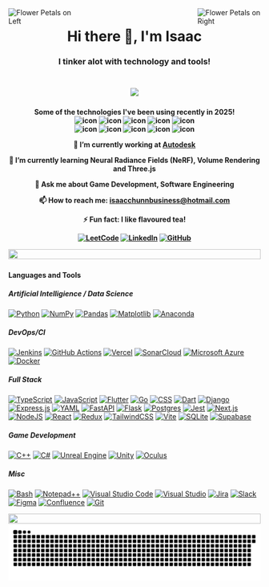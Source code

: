 <div>
<img align="left" src="https://user-images.githubusercontent.com/65187002/144930161-2f783401-8d27-4fdf-a2f7-cc0ba32f1f1f.gif" width="25%" style="display:inline;" alt="Flower Petals on Left">
<!-- Flower Petals on Right -->
<img align="right" src="https://user-images.githubusercontent.com/65187002/144930161-2f783401-8d27-4fdf-a2f7-cc0ba32f1f1f.gif" width="25%" style="display:inline;" alt="Flower Petals on Right">
</div>

<h1 align="center"> Hi there 👋, I'm Isaac
<h3 align="center"> I tinker alot with technology and tools!

 <p align="center" style="padding-top:10px;">

![](https://komarev.com/ghpvc/?username=isaacchunn&color=ff69b4)

 </p>

<h4 align="center"> Some of the technologies I've been using recently in 2025!

<!-- Tech Stack -->
<div align="center">
    <img src="https://techstack-generator.vercel.app/cpp-icon.svg" alt="icon" width="65" height="65" />
    <img src="https://techstack-generator.vercel.app/python-icon.svg" alt="icon" width="65" height="65" />
    <img src="https://techstack-generator.vercel.app/github-icon.svg" alt="icon" width="65" height="65" />
    <img src="https://techstack-generator.vercel.app/docker-icon.svg" alt="icon" width="65" height="65" />
    <img src="https://techstack-generator.vercel.app/nginx-icon.svg" alt="icon" width="65" height="65" />
</div>

<div align="center">
    <img src="https://techstack-generator.vercel.app/mysql-icon.svg" alt="icon" width="65" height="65" />
    <img src="https://techstack-generator.vercel.app/restapi-icon.svg" alt="icon" width="65" height="65" />
    <img src="https://techstack-generator.vercel.app/js-icon.svg" alt="icon" width="65" height="65" />
    <img src="https://techstack-generator.vercel.app/ts-icon.svg" alt="icon" width="65" height="65" />
    <img src="https://techstack-generator.vercel.app/react-icon.svg" alt="icon" width="65" height="65" />
</div>

<!-- Image -->

<!-- Personal Information -->

🔭 I’m currently working at [Autodesk](https://www.autodesk.com/)

🌱 I’m currently learning **Neural Radiance Fields (NeRF), Volume Rendering and Three.js**

💬 Ask me about **Game Development, Software Engineering**

📫 How to reach me: **isaacchunnbusiness@hotmail.com**

⚡ Fun fact: I like flavoured tea!

[![LeetCode](https://img.shields.io/badge/LeetCode-000000?logo=LeetCode&logoColor=#d16c06)](https://leetcode.com/u/isaacchunn/)
[![LinkedIn](https://custom-icon-badges.demolab.com/badge/LinkedIn-0A66C2?logo=linkedin-white&logoColor=fff)](https://www.linkedin.com/in/isaacchunn/)
[![GitHub](https://img.shields.io/badge/GitHub-%23121011.svg?logo=github&logoColor=white)](https://github.com/isaacchunn)

<img src="https://i.imgur.com/dBaSKWF.gif" height="20" width="100%">

<!-- Languages and Tools-->
#### Languages and Tools
##### Artificial Intelligience / Data Science
[![Python](https://img.shields.io/badge/Python-3776AB?logo=python&logoColor=fff)](#)
[![NumPy](https://img.shields.io/badge/NumPy-4DABCF?logo=numpy&logoColor=fff)](#)
[![Pandas](https://img.shields.io/badge/Pandas-150458?logo=pandas&logoColor=fff)](#)
[![Matplotlib](https://custom-icon-badges.demolab.com/badge/Matplotlib-71D291?logo=matplotlib&logoColor=fff)](#)
[![Anaconda](https://img.shields.io/badge/Anaconda-44A833?logo=anaconda&logoColor=fff)](#)
##### DevOps/CI
[![Jenkins](https://img.shields.io/badge/Jenkins-D24939?logo=jenkins&logoColor=white)](#)
[![GitHub Actions](https://img.shields.io/badge/GitHub_Actions-2088FF?logo=github-actions&logoColor=white)](#)
[![Vercel](https://img.shields.io/badge/Vercel-%23000000.svg?logo=vercel&logoColor=white)](#)
[![SonarCloud](https://img.shields.io/badge/SonarCloud-F3702A?logo=sonarcloud&logoColor=fff)](#)
[![Microsoft Azure](https://custom-icon-badges.demolab.com/badge/Microsoft%20Azure-0089D6?logo=msazure&logoColor=white)](#)
[![Docker](https://img.shields.io/badge/Docker-2496ED?logo=docker&logoColor=fff)](#)
##### Full Stack
[![TypeScript](https://img.shields.io/badge/TypeScript-3178C6?logo=typescript&logoColor=fff)](#)
[![JavaScript](https://img.shields.io/badge/JavaScript-F7DF1E?logo=javascript&logoColor=000)](#)
[![Flutter](https://img.shields.io/badge/Flutter-02569B?logo=flutter&logoColor=fff)](#)
[![Go](https://img.shields.io/badge/Go-%2300ADD8.svg?&logo=go&logoColor=white)](#)
[![CSS](https://img.shields.io/badge/CSS-1572B6?logo=css3&logoColor=fff)](#)
[![Dart](https://img.shields.io/badge/Dart-%230175C2.svg?logo=dart&logoColor=white)](#)
[![Django](https://img.shields.io/badge/Django-%23092E20.svg?logo=django&logoColor=white)](#)
[![Express.js](https://img.shields.io/badge/Express.js-%23404d59.svg?logo=express&logoColor=%2361DAFB)](#)
[![YAML](https://img.shields.io/badge/YAML-CB171E?logo=yaml&logoColor=fff)](#)
[![FastAPI](https://img.shields.io/badge/FastAPI-009485.svg?logo=fastapi&logoColor=white)](#)
[![Flask](https://img.shields.io/badge/Flask-000?logo=flask&logoColor=fff)](#)
[![Postgres](https://img.shields.io/badge/Postgres-%23316192.svg?logo=postgresql&logoColor=white)](#)
[![Jest](https://img.shields.io/badge/Jest-C21325?logo=jest&logoColor=fff)](#)
[![Next.js](https://img.shields.io/badge/Next.js-black?logo=next.js&logoColor=white)](#)
[![NodeJS](https://img.shields.io/badge/Node.js-6DA55F?logo=node.js&logoColor=white)](#)
[![React](https://img.shields.io/badge/React-%2320232a.svg?logo=react&logoColor=%2361DAFB)](#)
[![Redux](https://img.shields.io/badge/Redux-764ABC?logo=redux&logoColor=fff)](#)
[![TailwindCSS](https://img.shields.io/badge/Tailwind%20CSS-%2338B2AC.svg?logo=tailwind-css&logoColor=white)](#)
[![Vite](https://img.shields.io/badge/Vite-646CFF?logo=vite&logoColor=fff)](#)
[![SQLite](https://img.shields.io/badge/SQLite-%2307405e.svg?logo=sqlite&logoColor=white)](#)
[![Supabase](https://img.shields.io/badge/Supabase-3FCF8E?logo=supabase&logoColor=fff)](#)
##### Game Development
[![C++](https://img.shields.io/badge/C++-%2300599C.svg?logo=c%2B%2B&logoColor=white)](#)
[![C#](https://custom-icon-badges.demolab.com/badge/C%23-%23239120.svg?logo=cshrp&logoColor=white)](#)
[![Unreal Engine](https://img.shields.io/badge/Unreal%20Engine-%23313131.svg?logo=unrealengine&logoColor=white)](#)
[![Unity](https://img.shields.io/badge/Unity-%23000000.svg?logo=unity&logoColor=white)](#)
[![Oculus](https://img.shields.io/badge/Oculus-%231A1A1A.svg?logo=oculus&logoColor=white)](#)
##### Misc
[![Bash](https://img.shields.io/badge/Bash-4EAA25?logo=gnubash&logoColor=fff)](#)
[![Notepad++](https://img.shields.io/badge/Notepad++-90E59A.svg?&logo=notepad%2b%2b&logoColor=black)](#)
[![Visual Studio Code](https://custom-icon-badges.demolab.com/badge/Visual%20Studio%20Code-0078d7.svg?logo=vsc&logoColor=white)](#)
[![Visual Studio](https://custom-icon-badges.demolab.com/badge/Visual%20Studio-5C2D91.svg?&logo=visual-studio&logoColor=white)](#)
[![Jira](https://img.shields.io/badge/Jira-0052CC?logo=jira&logoColor=fff)](#)
[![Slack](https://img.shields.io/badge/Slack-4A154B?logo=slack&logoColor=fff)](#)
[![Figma](https://img.shields.io/badge/Figma-F24E1E?logo=figma&logoColor=white)](#)
[![Confluence](https://img.shields.io/badge/Confluence-172B4D?logo=confluence&logoColor=fff)](#)
[![Git](https://img.shields.io/badge/Git-F05032?logo=git&logoColor=fff)](#)

<img src="https://i.imgur.com/dBaSKWF.gif" height="20" width="100%">

<picture>
  <source media="(prefers-color-scheme: dark)" srcset="https://raw.githubusercontent.com/isaacchunn/isaacchunn/output/github-snake-dark.svg" />
  <source media="(prefers-color-scheme: light)" srcset="https://raw.githubusercontent.com/isaacchunn/isaacchunn/output/github-snake.svg" />
  <img alt="github-snake" src="https://raw.githubusercontent.com/isaacchunn/isaacchunn/output/github-snake.svg" />
</picture>